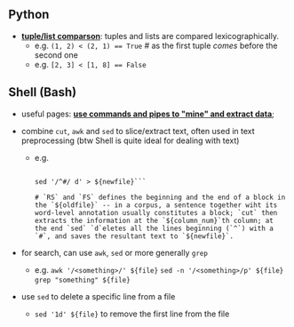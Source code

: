 <h2>Python</h2>

- [**tuple/list comparson**](https://docs.python.org/3/reference/expressions.html#value-comparisons): tuples and lists are compared lexicographically.
  - e.g. `(1, 2) < (2, 1) == True` # as the first tuple _comes_ before the second one
  - e.g. `[2, 3] < [1, 8] == False`
  

<h2>Shell (Bash)</h2>

- useful pages: [**use commands and pipes to "mine" and extract data**](http://teaching.idallen.com/cst8207/13w/notes/805_data_mining.html);

- combine `cut`, `awk` and `sed` to slice/extract text, often used in text preprocessing (btw Shell is quite ideal for dealing with text)
  - e.g.
     ```cut -f ${column_num} ${oldfile} | \
            
     sed '/^#/ d' > ${newfile}```
     
     # `RS` and `FS` defines the beginning and the end of a block in the `${oldfile}` -- in a corpus, a sentence together wiht its word-level annotation usually constitutes a block; `cut` then extracts the information at the `${column_num}`th column; at the end `sed` `d`eletes all the lines beginning (`^`) with a `#`, and saves the resultant text to `${newfile}`.
- for search, can use `awk`, `sed` or more generally `grep`
  - e.g. `awk '/<something>/' ${file}`  `sed -n '/<something>/p' ${file}` `grep "something" ${file}`
- use `sed` to delete a specific line from a file
  - `sed '1d' ${file}` to remove the first line from the file
